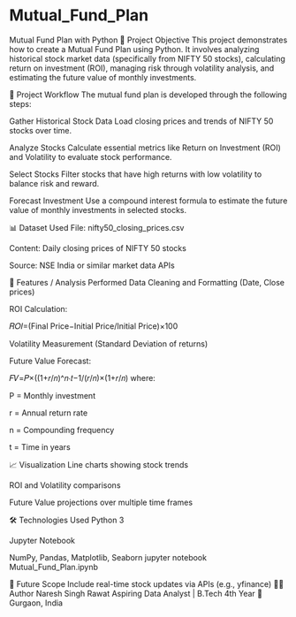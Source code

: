 # Mutual_Fund_Plan
Mutual Fund Plan with Python
🧠 Project Objective
This project demonstrates how to create a Mutual Fund Plan using Python. It involves analyzing historical stock market data (specifically from NIFTY 50 stocks), calculating return on investment (ROI), managing risk through volatility analysis, and estimating the future value of monthly investments.

🚀 Project Workflow
The mutual fund plan is developed through the following steps:

Gather Historical Stock Data
Load closing prices and trends of NIFTY 50 stocks over time.

Analyze Stocks
Calculate essential metrics like Return on Investment (ROI) and Volatility to evaluate stock performance.

Select Stocks
Filter stocks that have high returns with low volatility to balance risk and reward.

Forecast Investment
Use a compound interest formula to estimate the future value of monthly investments in selected stocks.

📊 Dataset Used
File: nifty50_closing_prices.csv

Content: Daily closing prices of NIFTY 50 stocks

Source: NSE India or similar market data APIs

🧮 Features / Analysis Performed
Data Cleaning and Formatting (Date, Close prices)

ROI Calculation:

𝑅𝑂𝐼=(Final Price−Initial Price/Initial Price)×100

Volatility Measurement (Standard Deviation of returns)

Future Value Forecast:

𝐹𝑉=𝑃×((1+𝑟/𝑛)^𝑛⋅𝑡−1/(𝑟/𝑛)×(1+𝑟/𝑛)
where:

P = Monthly investment

r = Annual return rate

n = Compounding frequency

t = Time in years

📈 Visualization
Line charts showing stock trends

ROI and Volatility comparisons

Future Value projections over multiple time frames

🛠️ Technologies Used
Python 3

Jupyter Notebook

NumPy, Pandas, Matplotlib, Seaborn
jupyter notebook Mutual_Fund_Plan.ipynb

🔮 Future Scope
Include real-time stock updates via APIs (e.g., yfinance)
👨‍💻 Author
Naresh Singh Rawat
Aspiring Data Analyst | B.Tech 4th Year
📍 Gurgaon, India
